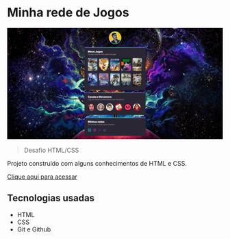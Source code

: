 # Minha rede de Jogos

![preview](./.github/preview.webp)

> Desafio HTML/CSS

Projeto construído com alguns conhecimentos de HTML e CSS.

[Clique aqui para acessar](https://carlosaugus1.github.io/Project_My_Games/)


## Tecnologias usadas

- HTML
- CSS
- Git e Github
